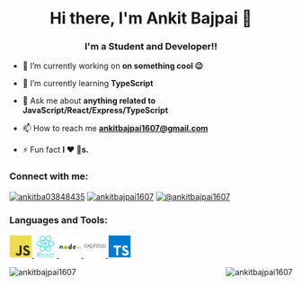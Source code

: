 <h1 align="center">Hi there, I'm Ankit Bajpai 👋</h1>
<h3 align="center">I'm a Student and Developer!!</h3>

<!-- <p align="left"> <img src="https://komarev.com/ghpvc/?username=ankitbajpai1607&label=Profile%20views&color=0e75b6&style=flat" alt="ankitbajpai1607" /> </p>

<p align="left"> <a href="https://github.com/ryo-ma/github-profile-trophy"><img src="https://github-profile-trophy.vercel.app/?username=ankitbajpai1607" alt="ankitbajpai1607" /></a> </p> -->

<!-- <p align="left"> <a href="https://twitter.com/ankitba03848435" target="blank"><img src="https://img.shields.io/twitter/follow/ankitba03848435?logo=twitter&style=for-the-badge" alt="ankitba03848435" /></a> </p> -->

- 🔭 I’m currently working on **on something cool 😉**

- 🌱 I’m currently learning **TypeScript**

- 💬 Ask me about **anything related to JavaScript/React/Express/TypeScript**

- 📫 How to reach me **ankitbajpai1607@gmail.com**

- ⚡ Fun fact **I ❤️ 🐶s.**

<!-- ### Blogs posts -->
<!-- BLOG-POST-LIST:START -->
<!-- BLOG-POST-LIST:END -->

<h3 align="left">Connect with me:</h3>
<p align="left">
<a href="https://twitter.com/ankitba03848435" target="blank"><img align="center" src="https://raw.githubusercontent.com/rahuldkjain/github-profile-readme-generator/master/src/images/icons/Social/twitter.svg" alt="ankitba03848435" height="30" width="40" /></a>
<a href="https://linkedin.com/in/ankitbajpai1607" target="blank"><img align="center" src="https://raw.githubusercontent.com/rahuldkjain/github-profile-readme-generator/master/src/images/icons/Social/linked-in-alt.svg" alt="ankitbajpai1607" height="30" width="40" /></a>
<a href="https://medium.com/@ankitbajpai1607" target="blank"><img align="center" src="https://raw.githubusercontent.com/rahuldkjain/github-profile-readme-generator/master/src/images/icons/Social/medium.svg" alt="@ankitbajpai1607" height="30" width="40" /></a>
</p>

<h3 align="left">Languages and Tools:</h3>
<p align="left"> 
   <a href="https://developer.mozilla.org/en-US/docs/Web/JavaScript" target="_blank"><img src="https://raw.githubusercontent.com/devicons/devicon/master/icons/javascript/javascript-original.svg" alt="javascript" width="40" height="40"/> </a> 
   <a href="https://reactjs.org/" target="_blank"> <img src="https://raw.githubusercontent.com/devicons/devicon/master/icons/react/react-original-wordmark.svg" alt="react" width="40" height="40"/> </a>
  <a href="https://nodejs.org" target="_blank"> <img src="https://raw.githubusercontent.com/devicons/devicon/master/icons/nodejs/nodejs-original-wordmark.svg" alt="nodejs" width="40" height="40"/> </a> 
  <a href="https://expressjs.com" target="_blank"> <img src="https://raw.githubusercontent.com/devicons/devicon/master/icons/express/express-original-wordmark.svg" alt="express" width="40" height="40"/> </a> 
  <a href="https://www.typescriptlang.org/" target="_blank"> <img src="https://raw.githubusercontent.com/devicons/devicon/master/icons/typescript/typescript-original.svg" alt="typescript" width="40" height="40"/> </a>
</p>

<p><img align="left" src="https://github-readme-stats.vercel.app/api/top-langs?username=ankitbajpai1607&show_icons=true&locale=en&layout=compact" alt="ankitbajpai1607" /></p>

<p>&nbsp;<img align="right" src="https://github-readme-stats.vercel.app/api?username=ankitbajpai1607&show_icons=true&locale=en" alt="ankitbajpai1607" /></p>

<!-- <p><img align="right" src="https://github-readme-streak-stats.herokuapp.com/?user=ankitbajpai1607&" alt="ankitbajpai1607" /></p> -->
